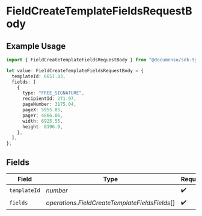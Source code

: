 # FieldCreateTemplateFieldsRequestBody

## Example Usage

```typescript
import { FieldCreateTemplateFieldsRequestBody } from "@documenso/sdk-typescript/models/operations";

let value: FieldCreateTemplateFieldsRequestBody = {
  templateId: 6651.83,
  fields: [
    {
      type: "FREE_SIGNATURE",
      recipientId: 271.97,
      pageNumber: 3175.04,
      pageX: 5955.85,
      pageY: 4866.06,
      width: 6925.55,
      height: 8196.9,
    },
  ],
};
```

## Fields

| Field                                          | Type                                           | Required                                       | Description                                    |
| ---------------------------------------------- | ---------------------------------------------- | ---------------------------------------------- | ---------------------------------------------- |
| `templateId`                                   | *number*                                       | :heavy_check_mark:                             | N/A                                            |
| `fields`                                       | *operations.FieldCreateTemplateFieldsFields*[] | :heavy_check_mark:                             | N/A                                            |